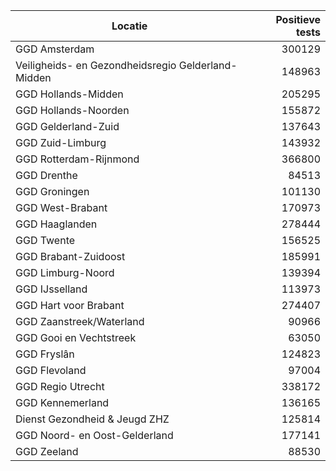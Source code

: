 | Locatie | Positieve tests |
|---------|----------------:|
| GGD Amsterdam                            | 300129 |
| Veiligheids- en Gezondheidsregio Gelderland-Midden | 148963 |
| GGD Hollands-Midden                      | 205295 |
| GGD Hollands-Noorden                     | 155872 |
| GGD Gelderland-Zuid                      | 137643 |
| GGD Zuid-Limburg                         | 143932 |
| GGD Rotterdam-Rijnmond                   | 366800 |
| GGD Drenthe                              | 84513 |
| GGD Groningen                            | 101130 |
| GGD West-Brabant                         | 170973 |
| GGD Haaglanden                           | 278444 |
| GGD Twente                               | 156525 |
| GGD Brabant-Zuidoost                     | 185991 |
| GGD Limburg-Noord                        | 139394 |
| GGD IJsselland                           | 113973 |
| GGD Hart voor Brabant                    | 274407 |
| GGD Zaanstreek/Waterland                 | 90966 |
| GGD Gooi en Vechtstreek                  | 63050 |
| GGD Fryslân                              | 124823 |
| GGD Flevoland                            | 97004 |
| GGD Regio Utrecht                        | 338172 |
| GGD Kennemerland                         | 136165 |
| Dienst Gezondheid & Jeugd ZHZ            | 125814 |
| GGD Noord- en Oost-Gelderland            | 177141 |
| GGD Zeeland                              | 88530 |
